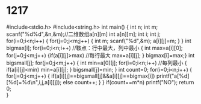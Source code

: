 # 1217
#include<stdio.h>
#include<string.h>
int main()
{ int n;
  int m;
  scanf("%d%d",&n,&m);//二维数组a[n][m]
  int a[n][m];
  int i;
  int j;
  for(i=0;i<n;i++)
   { for(j=0;j<m;j++)
     { int m;
       scanf("%d",&m);
       a[i][j]=m;
	 }
   }
   int bigmax[i];
   for(i=0;i<n;i++)                        //鞍点：行中最大，列中最小
   {    int max=a[i][0];
        for(j=0;j<m;j++)
        {if(a[i][j]>max)   //每行最大 
		 max=a[i][j]; }
	     bigmax[i]=max;}
   int bigsmall[j];
    for(j=0;j<m;j++)
    {  int min=a[0][j];
       for(i=0;i<n;i++)   //每列最小 
       { if(a[i][j]<min)
         min=a[i][j];
	   }
	   bigsmall[j]=min;
	}
   int count=0;
   for(i=0;i<n;i++)
   { for(j=0;j<m;j++)
     { if(a[i][j]==bigsmall[j]&&a[i][j]==bigmax[i])
        printf("a[%d][%d]=%d\n",i,j,a[i][j]);
      else
      count++;
	 }
	}
	if(count==m*n)
	printf("NO"); 
   return 0;                       
  } 
